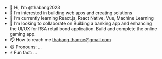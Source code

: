 - 👋 Hi, I’m @thabang2023
- 👀 I’m interested in building web apps and creating solutions
- 🌱 I’m currently learning React.js, React Native, Vue, Machine Learning
- 💞️ I’m looking to collaborate on Building a banking app and enhancing the UI/UX for RSA retail bond application. Build and complete the online gaming app.
- 📫 How to reach me thabang.thamae@gmail.com 
- 😄 Pronouns: ...
- ⚡ Fun fact: ...

<!---
thabang2023/thabang2023 is a ✨ special ✨ repository because its `README.md` (this file) appears on your GitHub profile.
You can click the Preview link to take a look at your changes.
--->
